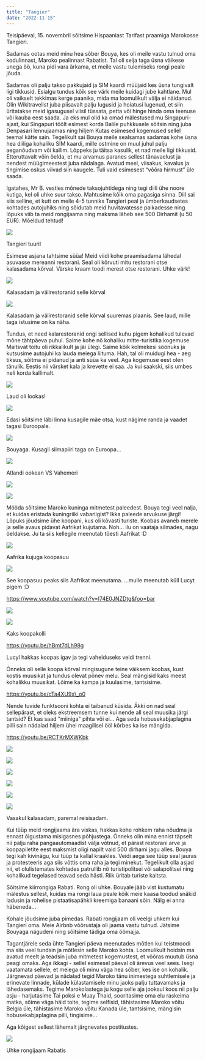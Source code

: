 ```yaml
---
title: "Tangier"
date: "2022-11-15"
---
```


Teisipäeval, 15. novembril sõitsime Hispaaniast Tarifast praamiga Marokosse Tangieri.

Sadamas ootas meid minu hea sõber Bouya, kes oli meile vastu tulnud oma kodulinnast, Maroko pealinnast Rabatist. Tal oli selja taga üsna väikese unega öö, kuna pidi vara ärkama, et meile vastu tulemiseks rongi peale jõuda.

Sadamas oli palju takso pakkujaid ja SIM kaardi müüjaid kes üsna tungivalt ligi tikkusid. Esialgu tundus kõik see värk meile kuidagi jube kahtlane. Mul oli vaikselt tekkimas kerge paanika, mida ma loomulikult välja ei näidanud. Olin Wikitravelist juba piisavalt palju lugusid ja hoiatusi lugenud, et siin üritatakse meid igasugusel viisil tüssata, petta või hinge hinda oma teenuse või kauba eest saada. Ja eks mul olid ka omad mälestused mu Singapuri-ajast, kui Singapuri töölt esimest korda Balile puhkkusele sõitsin ning juba Denpasari lennujaamas ning hiljem Kutas esimesed kogemused sellel teemal kätte sain. Tegelikult sai Bouya meile sealsamas sadamas kohe üsna hea diiliga kohaliku SIM kaardi, mille ostmine on muul juhul palju aeganõudvam või kallim. Lõppeks ju täitsa kasulik, et nad meile ligi tikkusid. Etteruttavalt võin öelda, et mu arvamus paranes sellest tänavaelust ja nendest müügimeestest juba nädalaga. Avatud meel, viisakus, kavalus ja tingimise oskus viivad siin kaugele. Tuli vaid esimesest “võõra hirmust” üle saada.

Igatahes, Mr B. vestles mõnede taksojuhtidega ning tegi diili ühe noore kutiga, kel oli uhke suur takso. Mahtusime kõik oma pagasiga sinna. Diil sai siis selline, et kutt on meile 4-5 tunniks Tangieri peal ja ümberkaudsetes kohtades autojuhiks ning sõidutab meid huvitavatesse paikadesse ning lõpuks viib ta meid rongijaama ning maksma läheb see 500 Dirhamit (u 50 EUR). Mõeldud tehtud!

[![](/images/img_1504.jpeg?w=768)](/images/img_1504.jpeg)

Tangieri tuuril

Esimese asjana tahtsime süüa! Meid viidi kohe praamisadama lähedal asuvasse mereanni restorani. Seal oli kõrvuti mitu restorani otse kalasadama kõrval. Värske kraam toodi merest otse restorani. Uhke värk!

[![](/images/img_7045.jpeg?w=1024)](/images/img_7045.jpeg)

Kalasadam ja välirestoranid selle kõrval

[![](/images/img_7046.jpeg?w=1024)](/images/img_7046.jpeg)

Kalasadam ja välirestoranid selle kõrval suuremas plaanis. See laud, mille taga istusime on ka näha.

Tundus, et need kalarestoranid ongi sellised kuhu pigem kohalikud tulevad mõne tähtpäeva puhul. Saime kohe nö kohaliku mitte-turistika kogemuse. Maitsvat toitu oli rikkalikult ja jäi ülegi. Saime kõik kolmekesi söönuks ja kutsusime autojuhi ka lauda meiega liituma. Hah, tal oli muidugi hea - aeg tiksus, sõitma ei pidanud ja anti süüa ka veel. Aga kogemuse eest olen tänulik. Eestis nii värsket kala ja krevette ei saa. Ja kui saakski, siis umbes neli korda kallimalt.

[![](/images/img_1510.jpeg?w=1024)](/images/img_1510.jpeg)

Laud oli lookas!

[![](/images/img_1512.jpeg?w=1024)](/images/img_1512.jpeg)

Edasi sõitsime läbi linna kusagile mäe otsa, kust nägime randa ja vaadet tagasi Euroopale.

[![](/images/img_1517.jpeg?w=1024)](/images/img_1517.jpeg)

Bouyaga. Kusagil silmapiiri taga on Euroopa...

[![](/images/img_1523.jpeg?w=768)](/images/img_1523.jpeg)

Atlandi ookean VS Vahemeri

[![](/images/img_1527.jpeg?w=768)](/images/img_1527.jpeg)

[![](/images/img_7040.jpeg?w=1024)](/images/img_7040.jpeg)

Mööda sõitsime Maroko kuninga mitmetest paleedest. Bouya tegi veel nalja, et kuidas eristada kuningriiki vabariigist? Ikka paleede arvukuse järgi! Lõpuks jõudsime ühe koopani, kus oli kõvasti turiste. Koobas avaneb merele ja selle avaus pidavat Aafrikat kujutama. Noh… ilu on vaataja silmades, nagu öeldakse. Ju ta siis kellegile meenutab tõesti Aafrikat :D

[![](/images/img_1528.jpeg?w=768)](/images/img_1528.jpeg)

Aafrika kujuga koopasuu

[![](/images/img_7036.jpeg?w=768)](/images/img_7036.jpeg)

See koopasuu peaks siis Aafrikat meenutama. ...mulle meenutab küll Lucyt pigem :D

https://www.youtube.com/watch?v=I74E0JNZDtg&foo=bar

[![](/images/img_1532.jpeg?w=1024)](/images/img_1532.jpeg)

[![](/images/img_1538-1.jpeg?w=1024)](/images/img_1538-1.jpeg)

Kaks koopakolli

https://youtu.be/hBmt7dLh98g

Lucyl hakkas koopas igav ja tegi vahelduseks veidi trenni.

Õnneks oli selle koopa kõrval mingisugune teine väiksem koobas, kust kostis muusikat ja tundus olevat põnev melu. Seal mängisid kaks meest kohalikku muusikat. Lõime ka kampa ja kuulasime, tantsisime.

https://youtu.be/cTa4XU9x\_o0

Nende tuvide funktsooni kohta ei taibanud küsida. Äkki on nad seal sellepärast, et oleks ekstreemsem tunne kui nende all seal muusika järgi tantsid? Et kas saad "miiniga" pihta või ei... Aga seda hobusekabjaplagina pilli sain nädalad hiljem ühel maagilisel ööl kõrbes ka ise mängida.

https://youtu.be/RCTKrMXWKbk

[![](/images/img_1544-1.jpeg?w=1024)](/images/img_1544-1.jpeg)

[![](/images/img_1546-1.jpeg?w=1024)](/images/img_1546-1.jpeg)

[![](/images/img_1555.jpeg?w=768)](/images/img_1555.jpeg)

[![](/images/img_1561.jpeg?w=1024)](/images/img_1561.jpeg)

[![](/images/img_1568.jpeg?w=1024)](/images/img_1568.jpeg)

[![](/images/img_1578-1.jpeg?w=1024)](/images/img_1578-1.jpeg)

Vasakul kalasadam, paremal reisisadam.

Kui tüüp meid rongijaama ära viskas, hakkas kohe rohkem raha nõudma ja ennast õigustama misigasnes põhjustega. Õnneks olin mina ennist täpselt nii palju raha pangaautomaadist välja võtnud, et pärast restorani arve ja koopapiletite eest maksmist oligi napilt vaid 500 dirhami jagu alles. Bouya tegi kah kivinägu, kui tüüp ta kallal kraakles. Veidi aega see tüüp seal jauras ja protesteeris aga siis võttis oma raha ja tegi minekut. Tegelikult olla asjad nii, et olulistemates kohtades patrullib nö turistipolitsei või salapolitsei ning kohalikud tegelased teavad seda hästi. Riik üritab turiste kaitsta.

Sõitsime kiirrongiga Rabati. Rong oli uhke. Bouyale jääb vist kustumatu mälestus sellest, kuidas ma rongi laua peale kõik meie kaasa toodud snäkid ladusin ja rohelise pistaatisapähkli kreemiga banaani sõin. Nälg ei anna häbeneda…

Kohale jõudsime juba pimedas. Rabati rongijaam oli veelgi uhkem kui Tangieri oma. Meie Airbnb võõrustaja oli jaama vastu tulnud. Jätsime Bouyaga nägudeni ning sõitsime tädiga oma öömajja.

Tagantjärele seda ühte Tangieri päeva meenutades mõtlen kui teistmoodi ma siis veel tundsin ja mõtlesin selle Maroko kohta. Loomulikult hoidsin ma avatud meelt ja teadsin juba mitmetest kogemustest, et võõras muutub üsna peagi omaks. Aga ikkagi - sellel esimesel päeval oli ärevus veel sees. Isegi vaatamata sellele, et meiega oli minu väga hea sõber, kes ise on kohalik. Järgnevad päevad ja nädalad tegid Maroko tänu inimestega suhtlemisele ja erinevate linnade, külade külastamisele minu jaoks palju tuttavamaks ja lähedasemaks. Tegime Marokolastega ju kogu selle aja jooksul koos nii palju asju - harjutasime Tai poksi e Muay Thaid, sooritasime oma elu raskeima matka, sõime väga häid toite, tegime selfisid, tähistasime Maroko võitu Belgia üle, tähistasime Maroko võitu Kanada üle, tantsisime, mängisin hobusekabjaplagina pilli, tingisime…

Aga kõigest sellest lähemalt järgnevates postitustes.

[![](/images/img_1583.jpeg?w=1024)](/images/img_1583.jpeg)

Uhke rongijaam Rabatis
